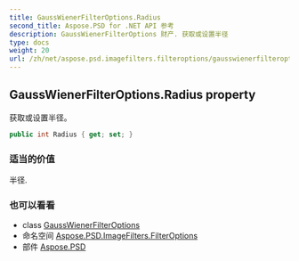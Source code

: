 ```yaml
---
title: GaussWienerFilterOptions.Radius
second_title: Aspose.PSD for .NET API 参考
description: GaussWienerFilterOptions 财产. 获取或设置半径
type: docs
weight: 20
url: /zh/net/aspose.psd.imagefilters.filteroptions/gausswienerfilteroptions/radius/
---
```

## GaussWienerFilterOptions.Radius property

获取或设置半径。

```csharp
public int Radius { get; set; }
```

### 适当的价值

半径.

### 也可以看看

* class [GaussWienerFilterOptions](../)
* 命名空间 [Aspose.PSD.ImageFilters.FilterOptions](../../gausswienerfilteroptions/)
* 部件 [Aspose.PSD](../../../)


